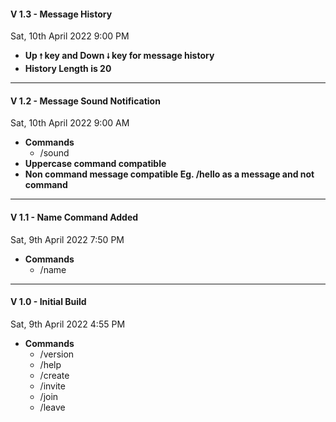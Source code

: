 #### V 1.3 - Message History

Sat, 10th April 2022 9:00 PM

- **Up `🠕` key and Down `🠗` key for message history**
- **History Length is 20**

---

#### V 1.2 - Message Sound Notification

Sat, 10th April 2022 9:00 AM

- **Commands**
  - /sound
- **Uppercase command compatible**
- **Non command message compatible Eg. /hello as a message and not command**

---

#### V 1.1 - Name Command Added

Sat, 9th April 2022 7:50 PM

- **Commands**
  - /name

---

#### V 1.0 - Initial Build

Sat, 9th April 2022 4:55 PM

- **Commands**
  - /version
  - /help
  - /create
  - /invite
  - /join
  - /leave
